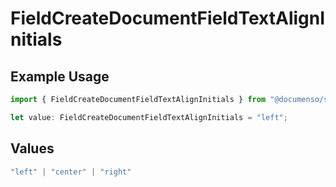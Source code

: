 # FieldCreateDocumentFieldTextAlignInitials

## Example Usage

```typescript
import { FieldCreateDocumentFieldTextAlignInitials } from "@documenso/sdk-typescript/models/operations";

let value: FieldCreateDocumentFieldTextAlignInitials = "left";
```

## Values

```typescript
"left" | "center" | "right"
```